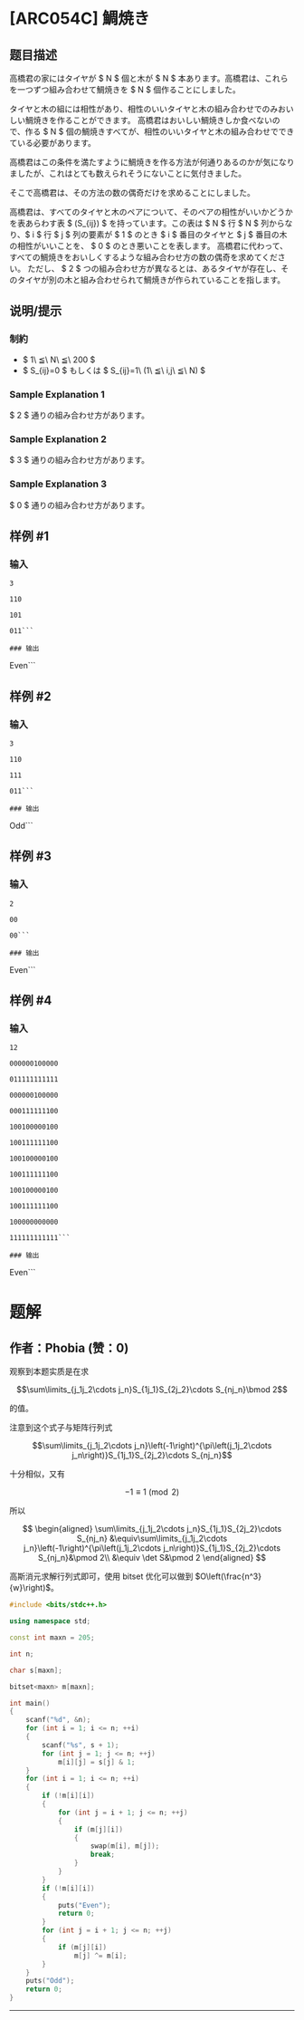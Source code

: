 # [ARC054C] 鯛焼き

## 题目描述

[problemUrl]: https://atcoder.jp/contests/arc054/tasks/arc054_c

高橋君の家にはタイヤが $ N $ 個と木が $ N $ 本あります。高橋君は、これらを一つずつ組み合わせて鯛焼きを $ N $ 個作ることにしました。

タイヤと木の組には相性があり、相性のいいタイヤと木の組み合わせでのみおいしい鯛焼きを作ることができます。 高橋君はおいしい鯛焼きしか食べないので、作る $ N $ 個の鯛焼きすべてが、相性のいいタイヤと木の組み合わせでできている必要があります。

高橋君はこの条件を満たすように鯛焼きを作る方法が何通りあるのかが気になりましたが、これはとても数えられそうにないことに気付きました。

そこで高橋君は、その方法の数の偶奇だけを求めることにしました。

高橋君は、すべてのタイヤと木のペアについて、そのペアの相性がいいかどうかを表あらわす表 $ (S_{ij}) $ を持っています。この表は $ N $ 行 $ N $ 列からなり、$ i $ 行 $ j $ 列の要素が $ 1 $ のとき $ i $ 番目のタイヤと $ j $ 番目の木の相性がいいことを、 $ 0 $ のとき悪いことを表します。 高橋君に代わって、すべての鯛焼きをおいしくするような組み合わせ方の数の偶奇を求めてください。 ただし、 $ 2 $ つの組み合わせ方が異なるとは、あるタイヤが存在し、そのタイヤが別の木と組み合わせられて鯛焼きが作られていることを指します。

## 说明/提示

### 制約

- $ 1\ ≦\ N\ ≦\ 200 $
- $ S_{ij}=0 $ もしくは $ S_{ij}=1\ (1\ ≦\ i,j\ ≦\ N) $

### Sample Explanation 1

$ 2 $ 通りの組み合わせ方があります。

### Sample Explanation 2

$ 3 $ 通りの組み合わせ方があります。

### Sample Explanation 3

$ 0 $ 通りの組み合わせ方があります。

## 样例 #1

### 输入

```
3
110
101
011```

### 输出

```
Even```

## 样例 #2

### 输入

```
3
110
111
011```

### 输出

```
Odd```

## 样例 #3

### 输入

```
2
00
00```

### 输出

```
Even```

## 样例 #4

### 输入

```
12
000000100000
011111111111
000000100000
000111111100
100100000100
100111111100
100100000100
100111111100
100100000100
100111111100
100000000000
111111111111```

### 输出

```
Even```

# 题解

## 作者：Phobia (赞：0)

观察到本题实质是在求

$$\sum\limits_{j_1j_2\cdots j_n}S_{1j_1}S_{2j_2}\cdots S_{nj_n}\bmod 2$$

的值。

注意到这个式子与矩阵行列式

$$\sum\limits_{j_1j_2\cdots j_n}\left(-1\right)^{\pi\left(j_1j_2\cdots j_n\right)}S_{1j_1}S_{2j_2}\cdots S_{nj_n}$$

十分相似，又有

$$-1\equiv 1\pmod 2$$

所以

$$
\begin{aligned}
\sum\limits_{j_1j_2\cdots j_n}S_{1j_1}S_{2j_2}\cdots S_{nj_n}
&\equiv\sum\limits_{j_1j_2\cdots j_n}\left(-1\right)^{\pi\left(j_1j_2\cdots j_n\right)}S_{1j_1}S_{2j_2}\cdots S_{nj_n}&\pmod 2\\
&\equiv \det S&\pmod 2
\end{aligned}
$$

高斯消元求解行列式即可，使用 bitset 优化可以做到 $O\left(\frac{n^3}{w}\right)$。

```cpp
#include <bits/stdc++.h>

using namespace std;

const int maxn = 205;

int n;

char s[maxn];

bitset<maxn> m[maxn];

int main()
{
	scanf("%d", &n);
	for (int i = 1; i <= n; ++i)
	{
		scanf("%s", s + 1);
		for (int j = 1; j <= n; ++j)
			m[i][j] = s[j] & 1;
	}
	for (int i = 1; i <= n; ++i)
	{
		if (!m[i][i])
		{
			for (int j = i + 1; j <= n; ++j)
			{
				if (m[j][i])
				{
					swap(m[i], m[j]);
					break;
				}
			}
		}
		if (!m[i][i])
		{	
			puts("Even");
			return 0;
		}
		for (int j = i + 1; j <= n; ++j)
		{
			if (m[j][i])
				m[j] ^= m[i];
		}
	}
	puts("Odd");
	return 0;
}
```

---

